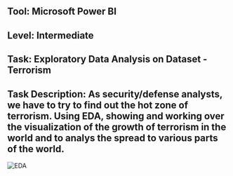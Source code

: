 ## Tool: Microsoft Power BI
## Level: Intermediate 

## Task: Exploratory Data Analysis on Dataset - Terrorism

## Task Description: As security/defense analysts, we have to try to find out the hot zone of terrorism. Using EDA, showing and working over the visualization of the growth of terrorism in the world and to analys the spread to various parts of the world.

![EDA](https://user-images.githubusercontent.com/70642412/129670025-2b0fd810-bb45-4d38-8db9-53acf076cf33.PNG)
